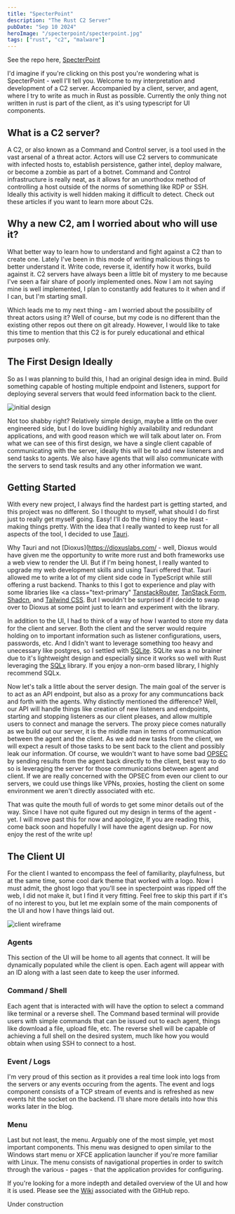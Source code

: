 ```yaml
---
title: "SpecterPoint"
description: "The Rust C2 Server"
pubDate: "Sep 10 2024"
heroImage: "/specterpoint/specterpoint.jpg"
tags: ["rust", "c2", "malware"]
---
```


See the repo here, [SpecterPoint](https://github.com/zurtix/SpecterPoint">SpecterPoint)

I'd imagine if you're clicking on this post you're wondering what is SpecterPoint - well I'll tell you. Welcome to my interpretation and development of a C2 server. Accompanied by a client, server, and agent, where I try to write as much in Rust as possible. Currently the only thing not written in rust is part of the client, as it's using typescript for UI components.

## What is a C2 server?

A C2, or also known as a Command and Control server, is a tool used in the vast arsenal of a threat actor. Actors will use C2 servers to communicate with infected hosts to, establish persistence, gather intel, deploy malware, or become a zombie as part of a botnet. Command and Control infrastructure is really neat, as it allows for an unorthodox method of controlling a host outside of the norms of something like RDP or SSH. Ideally this activity is well hidden making it difficult to detect. Check out these articles if you want to learn more about C2s.

[](https://www.sentinelone.com/cybersecurity-101/threat-intelligence/what-are-command-control-c2-servers/)
[](https://www.malwarepatrol.net/command-control-servers-c2-servers-fundamentals/)

## Why a new C2, am I worried about who will use it?


What better way to learn how to understand and fight against a C2 than to create one. Lately I've been in this mode of writing malicious things to better understand it. Write code, reverse it, identify how it works, build against it. C2 servers have always been a little bit of mystery to me because I've seen a fair share of poorly implemented ones. Now I am not saying mine is well implemented, I plan to constantly add features to it when and if I can, but I'm starting small.


Which leads me to my next thing - am I worried about the possibility of threat actors using it? Well of course, but my code is no different than the existing other repos out there on git already. However, I would like to take this time to mention that this C2 is for purely educational and ethical purposes only.


## The First Design Ideally 


So as I was planning to build this, I had an original design idea in mind. Build something capable of hosting multiple endpoint and listeners, support for deploying several servers that would feed information back to the client.


![initial design](/specterpoint/initial_design.png)

Not too shabby right? Relatively simple design, maybe a little on the over engineered side, but I do love buidling highly availability and redundant applications, and with good reason which we will talk about later on. From what we can see of this first design, we have a single client capable of communicating with the server, ideally this will be to add new listeners and send tasks to agents. We also have agents that will also communicate with the servers to send task results and any other information we want.

## Getting Started


With every new project, I always find the hardest part is getting started, and this project was no different. So I thought to myself, what should I do first just to really get myself going. Easy! I'll do the thing I enjoy the least - making things pretty. With the idea that I really wanted to keep rust for all aspects of the tool, I decided to use [Tauri](https://tauri.app/).


Why Tauri and not [Dioxus](https://dioxuslabs.com/ - well, Dioxus would have given me the opportunity to write more rust and both frameworks use a web view to render the UI. But if I'm being honest, I really wanted to upgrade my web development skills and using Tauri offered that. Tauri allowed me to write a lot of my client side code in TypeScript while still offering a rust backend. Thanks to this I got to experience and play with some libraries like  <a class="text-primary" [TanstackRouter](https://tanstack.com/router/latest/docs/framework/react/overview), [TanStack Form](https://tanstack.com/form/latest/docs/overview), [Shadcn](https://ui.shadcn.com/), and [Tailwind CSS](https://tailwindcss.com/). But I wouldn't be surprised if I decide to swap over to Dioxus at some point just to learn and experiment with the library.


In addition to the UI, I had to think of a way of how I wanted to store my data for the client and server. Both the client and the server would require holding on to important information such as listener configurations, users, passwords, etc. And I didn't want to leverage something too heavy and unecessary like postgres, so I settled with  [SQLite](https://www.sqlite.org/). SQLite was a no brainer due to it's lightweight design and especially since it works so well with Rust leveraging the [SQLx](https://github.com/launchbadge/sqlx) library. If you enjoy a non-orm based library, I highly recommend SQLx.


Now let's talk a little about the server design. The main goal of the server is to act as an API endpoint, but also as a proxy for any communcations back and forth with the agents. Why distinctly mentioned the difference? Well, our API will handle things like creation of new listeners and endpoints, starting and stopping listeners as our client pleases, and allow multiple users to connect and manage the servers. The proxy piece comes naturally as we build out our server, it is the middle man in terms of communication between the agent and the client. As we add new tasks from the client, we will expect a result of those tasks to be sent back to the client and possibly leak our information. Of course, we wouldn't want to have some bad [OPSEC](https://www.fortinet.com/resources/cyberglossary/operational-security) by sending results from the agent back directly to the client, best way to do so is leveraging the server for those communications between agent and client. If we are really concerned with the OPSEC from even our client to our servers, we could use things like VPNs, proxies, hosting the client on some environment we aren't directly associated with etc.

That was quite the mouth full of words to get some minor details out of the way. Since I have not quite figured out my design in terms of the agent - yet. I will move past this for now and apologize, If you are reading this, come back soon and hopefully I will have the agent design up. For now enjoy the rest of the write up!


## The Client UI


For the client I wanted to encompass the feel of familiarity, playfulness, but at the same time, some cool dark theme that worked with a logo. Now I must admit, the ghost logo that you'll see in specterpoint was ripped off the web, I did not make it, but I find it very fitting. Feel free to skip this part if it's of no interest to you, but let me explain some of the main components of the UI and how I have things laid out.


![client wireframe](/specterpoint/client_design.png)

### Agents


This section of the UI will be home to all agents that connect. It will be dynamically populated while the client is open. Each agent will appear with an ID along with a last seen date to keep the user informed.


### Command / Shell


Each agent that is interacted with will have the option to select a command like terminal or a reverse shell. The Command based terminal will provide users with simple commands that can be issued out to each agent, things like download a file, upload file, etc. The reverse shell will be capable of achieving a full shell on the desired system, much like how you would obtain when using SSH to connect to a host.


### Event / Logs


I'm very proud of this section as it provides a real time look into logs from the servers or any events occuring from the agents. The event and logs component consists of a TCP stream of events and is refreshed as new events hit the socket on the backend. I'll share more details into how this works later in the blog.


### Menu


Last but not least, the menu. Arguably one of the most simple, yet most important components. This menu was designed to open similar to the Windows start menu or XFCE application launcher if you're more familiar with Linux. The menu consists of navigational properties in order to switch through the various - pages - that the application provides for configuring.


If you're looking for a more indepth and detailed overview of the UI and how it is used. Please see the [Wiki](https://github.com/zurtix/SpecterPoint/wiki) associated with the GitHub repo.

Under construction
